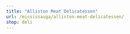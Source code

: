```yaml
---
title: "Alliston Meat Delicatessen"
url: /mississauga/alliston-meat-delicatessen/
shop: deli
---
```

